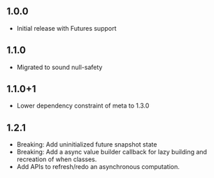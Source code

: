 ## 1.0.0

* Initial release with Futures support

## 1.1.0

* Migrated to sound null-safety

## 1.1.0+1

* Lower dependency constraint of meta to 1.3.0

## 1.2.1

* Breaking: Add uninitialized future snapshot state
* Breaking: Add a async value builder callback for lazy building and recreation of when classes.
* Add APIs to refresh/redo an asynchronous computation.
